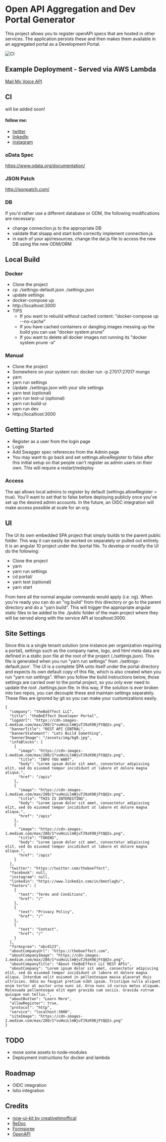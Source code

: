 # Open API Aggregation and Dev Portal Generator

This project allows you to register openAPI specs that are hosted in other services. The application persists these and then makes them available in an aggregated portal as a Development Portal.

![CI](https://github.com/theBoEffect/ApiCentral/workflows/Node.js%20CI/badge.svg)

## Example Deployment - Served via AWS Lambda

[Mail My Voice API](https://api.mailmyvoice.com)

## CI

will be added soon!

#### follow me:
* [twitter](https://twitter.com/theboeffect)
* [linkedIn](https://www.linkedin.com/in/bmotlagh/)
* [instagram](https://www.instagram.com/theboeffect/)

### oData Spec

https://www.odata.org/documentation/

### JSON Patch

http://jsonpatch.com/

### DB

If you'd rather use a different database or ODM, the following modifications are necessary:

* change connection.js to the appropriate DB
* validate that slsapp and start both correctly implement connection.js
* in each of your api/resources, change the dal.js file to access the new DB using the new ODM/ORM

## Local Build

### Docker

* Clone the project
* cp ./settings-default.json ./settings.json
* update settings
* docker-compose up
* http://localhost:3000
* TIPS
    * If you want to rebuild without cached content: "docker-compose up --no-cache"
    * If you have cached containers or dangling images messing up the build you can use "docker system prune"
    * If you want to delete all docker images not running its "docker system prune -a"

### Manual

* Clone the project
* Somewhere on your system run: docker run -p 27017:27017 mongo
* yarn
* yarn run settings
* Update ./settings.json with your site settings
* yarn test (optional)
* yarn run test-ui (optional)
* yarn run build-ui
* yarn run dev
* http://localhost:3000

## Getting Started

* Register as a user from the login page
* Login
* Add Swagger spec references from the Admin page
* You may want to go back and set settings.allowRegister to false after this initial setup so that people can't register as admin users on their own. This will require a restart/redeploy

### Access

The api allows local admins to register by default (settings.allowRegister = true). You'll want to set that to false before deploying publicly once you've set up the desired admin accounts. In the future, an OIDC integration will make access possible at scale for an org.


## UI

The UI its own embedded SPA project that simply builds to the parent public folder. This way it can easily be worked on separately or pulled out entirely. It is an angular 10 project under the /portal file. To develop or modify the UI do the following:

* Clone the project
* yarn
* yarn run settings
* cd portal/
* yarn test (optional)
* yarn start

From here all the normal angular commands would apply (i.e. ng). When you're ready you can do an "ng build" from this directory or go to the parent directory and do a "yarn build". This will trigger the appropriate angular static files to be added to the ./public folder of the main project where they will be served along with the service API at localhost:3000.

## Site Settings

Since this is a single tenant solution (one instance per organization requiring a portal), settings such as the company name, logo, and html meta data are defined in a static json file at the root of the project (./settings.json). This file is generated when you run "yarn run settings" from ./settings-default.json'. The UI is a complete SPA unto itself under the portal directory and expects its own default copy of this file, which is also created when you run "yarn run settings". When you follow the build instructions below, those settings are carried over to the portal project, so you only ever need to update the root ./settings.json file. In this way, if the solution is ever broken into two repos, you can decouple these and maintain settings separately. These files are ignored by git so you can make your customizations easily.

```
{
  "company": "theBoEffect LLC",
  "title": "theBoEffect Developer Portal",
  "logoUrl": "https://cdn-images-1.medium.com/max/280/1*vuHoiLlmWjuTJ9zK98jFtQ@2x.png",
  "bannerTitle": "REST API CENTRAL",
  "bannerStatement": "Lets Build Something",
  "bannerImage": "/assets/img/bg8.jpg",
  "infoBlocks": [
    {
      "image": "https://cdn-images-1.medium.com/max/280/1*vuHoiLlmWjuTJ9zK98jFtQ@2x.png",
      "title": "INFO YOU WANT",
      "body": "Lorem ipsum dolor sit amet, consectetur adipiscing elit, sed do eiusmod tempor incididunt ut labore et dolore magna aliqua.",
      "href": "/apis"
    },
    {
      "image": "https://cdn-images-1.medium.com/max/280/1*vuHoiLlmWjuTJ9zK98jFtQ@2x.png",
      "title": "THIS IS INTERESTING",
      "body": "Lorem ipsum dolor sit amet, consectetur adipiscing elit, sed do eiusmod tempor incididunt ut labore et dolore magna aliqua.",
      "href": "/apis"
    },
    {
      "image": "https://cdn-images-1.medium.com/max/280/1*vuHoiLlmWjuTJ9zK98jFtQ@2x.png",
      "title": "TOKENS",
      "body": "Lorem ipsum dolor sit amet, consectetur adipiscing elit, sed do eiusmod tempor incididunt ut labore et dolore magna aliqua.",
      "href": "/apis"
    }
  ],
  "twitter": "https://twitter.com/theboeffect",
  "facebook": null,
  "instagram": null,
  "linkedin": "https://www.linkedin.com/in/bmotlagh/",
  "footers": [
    {
      "text": "Terms and Conditions",
      "href": "/"
    },
    {
      "text": "Privacy Policy",
      "href": "/"
    },
    {
      "text": "Contact",
      "href": "/"
    }
  ],
  "formspree": "abcd123",
  "aboutCompanyUrl": "https://theboeffect.com",
  "aboutCompanyImage": "https://cdn-images-1.medium.com/max/280/1*vuHoiLlmWjuTJ9zK98jFtQ@2x.png",
  "aboutCompanyTitle": "About theBoEffect LLC REST APIs",
  "aboutCompany": "Lorem ipsum dolor sit amet, consectetur adipiscing elit, sed do eiusmod tempor incididunt ut labore et dolore magna aliqua. Interdum velit euismod in pellentesque massa placerat duis ultricies. Odio eu feugiat pretium nibh ipsum. Tristique nulla aliquet enim tortor at auctor urna nunc id. Urna nunc id cursus metus aliquam. Malesuada pellentesque elit eget gravida cum sociis. Gravida rutrum quisque non tellus.",
  "aboutButton": "Learn More",
  "allowRegister": true,
  "protocol": "http",
  "service": "localhost:3000",
  "siteImage": "https://cdn-images-1.medium.com/max/280/1*vuHoiLlmWjuTJ9zK98jFtQ@2x.png"
}
```


## TODO

* move some assets to node-modules
* Deployment instructions for docker and lambda

## Roadmap

* OIDC integration
* Istio integration

## Credits

* [now-ui-kit by creativetimoffical](https://github.com/creativetimofficial/now-ui-kit)
* [ReDoc](https://github.com/Redocly/redoc)
* [Formspree](https://formspree.io/)
* [OpenAPI](https://swagger.io/)



